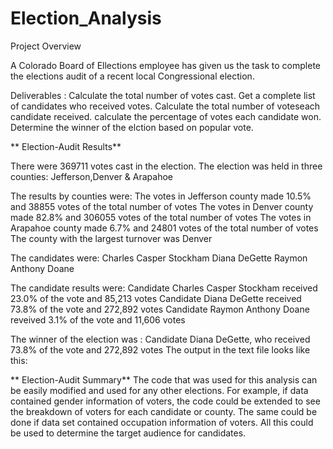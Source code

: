 # Election_Analysis

Project Overview

A Colorado Board of Ellections employee has given us the task to complete the elections audit of a recent local Congressional election.

Deliverables :
Calculate the total number of votes cast.
Get a complete list of candidates who received votes.
Calculate the total number of voteseach candidate received.
calculate the percentage of votes each candidate won.
Determine the winner of the elction based on popular vote.

**
Election-Audit Results**

There were 369711 votes cast in the election.
The election was held in three counties:
Jefferson,Denver & Arapahoe

The results by counties were:
The votes in Jefferson county made 10.5% and 38855 votes of the total number of votes
The votes in Denver county made 82.8% and 306055 votes of the total number of votes
The votes in Arapahoe county made 6.7% and 24801 votes of the total number of votes
The county with the largest turnover was Denver


The candidates were:
Charles Casper Stockham
Diana DeGette
Raymon Anthony Doane

The candidate results were:
Candidate Charles Casper Stockham received 23.0% of the vote and 85,213 votes
Candidate Diana DeGette received 73.8% of the vote and 272,892 votes
Candidate Raymon Anthony Doane reveived 3.1% of the vote and 11,606 votes

The winner of the election was :
Candidate Diana DeGette, who received 73.8% of the vote and 272,892 votes
The output in the text file looks like this:


**
Election-Audit Summary**
The code that was used for this analysis can be easily modified and used for any other elections. For example, if data contained gender information of voters, the code could be extended to see the breakdown of voters for each candidate or county. The same could be done if data set contained occupation information of voters. All this could be used to determine the target audience for candidates.
